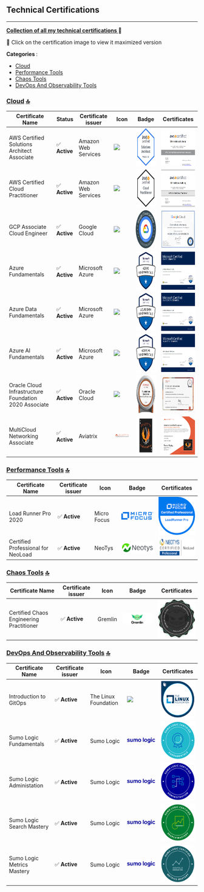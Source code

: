 ## Technical Certifications
---------------------------
<u> <b>Collection of all my technical certifications </b></u> :cowboy_hat_face:

:triangular_flag_on_post: Click on the certification image to view it maximized version


<b> Categories </b>: 

- [Cloud](#cloud-) 
- [Performance Tools](#performance-tools-) 
- [Chaos Tools](#chaos-tools-) 
- [DevOps And Observability Tools](#devops-and-observability-tools-) 


### <u>Cloud</u> [🔝](#Technical-Certifications)
| Certificate Name | Status | Certificate issuer | Icon | Badge |Certificates |
|---|--------|-----------|------|--------|-------|
|AWS Certified Solutions Architect Associate | :white_check_mark: <b> Active</b> |Amazon Web Services  |![](https://img.shields.io/badge/Amazon_AWS-FF9900?style=for-the-badge&logo=amazonaws&logoColor=white)| <img src="https://github.com/dhineshbabu/TechnicalCertifications/blob/main/images/Badge_AWSSAA.png" width="200" height="100">|<img src="https://github.com/dhineshbabu/TechnicalCertifications/blob/main/images/Certification_AWSSAA.png" width="200" height="100"> |
|AWS Certified Cloud Practitioner | :white_check_mark: <b> Active</b>|Amazon Web Services  |![](https://img.shields.io/badge/Amazon_AWS-FF9900?style=for-the-badge&logo=amazonaws&logoColor=white)| <img src="https://github.com/dhineshbabu/TechnicalCertifications/blob/main/images/Badge_AWSCCP.png" width="200" height="100">|<img src="https://github.com/dhineshbabu/TechnicalCertifications/blob/main/images/Certification_AWSCCP.png" width="200" height="100"> |
|GCP Associate Cloud Engineer | :white_check_mark: <b> Active</b>|Google Cloud  |![](https://img.shields.io/badge/Google_Cloud-4285F4?style=for-the-badge&logo=google-cloud&logoColor=white)| <img src="https://github.com/dhineshbabu/TechnicalCertifications/blob/main/images/Badge_GCPACE.png" width="200" height="100">|<img src="https://github.com/dhineshbabu/TechnicalCertifications/blob/main/images/Certification_GCPACE.png" width="200" height="100"> |
| Azure Fundamentals  | :white_check_mark: <b> Active</b>|Microsoft Azure|![](https://img.shields.io/badge/microsoft%20azure-0089D6?style=for-the-badge&logo=microsoft-azure&logoColor=white)| <img src="https://github.com/dhineshbabu/TechnicalCertifications/blob/main/images/Badge_AzureFundamentals.png" width="200" height="100">|<img src="https://github.com/dhineshbabu/TechnicalCertifications/blob/main/images/Certification_AZ900.png" width="200" height="100"> |
| Azure Data Fundamentals | :white_check_mark: <b> Active</b>|Microsoft Azure  |![](https://img.shields.io/badge/microsoft%20azure-0089D6?style=for-the-badge&logo=microsoft-azure&logoColor=white)| <img src="https://github.com/dhineshbabu/TechnicalCertifications/blob/main/images/Badge_AzureDataFundamentals.png" width="200" height="100">|<img src="https://github.com/dhineshbabu/TechnicalCertifications/blob/main/images/Certification_DP900.png" width="200" height="100"> |
| Azure AI Fundamentals | :white_check_mark: <b> Active</b>|Microsoft Azure  |![](https://img.shields.io/badge/microsoft%20azure-0089D6?style=for-the-badge&logo=microsoft-azure&logoColor=white)| <img src="https://github.com/dhineshbabu/TechnicalCertifications/blob/main/images/Badge_AzureAIFundamentals.png" width="200" height="100">|<img src="https://github.com/dhineshbabu/TechnicalCertifications/blob/main/images/Certification_AI900.png" width="200" height="100"> |
|Oracle Cloud Infrastructure Foundation 2020 Associate | :white_check_mark: <b> Active</b>|Oracle Cloud  |![](https://img.shields.io/badge/Oracle-F80000?style=for-the-badge&logo=oracle&logoColor=black)| <img src="https://github.com/dhineshbabu/TechnicalCertifications/blob/main/images/Badge_OCIFA.png" width="200" height="100">|<img src="https://github.com/dhineshbabu/TechnicalCertifications/blob/main/images/Certification_OCIFA.png" width="200" height="100"> |
|MultiCloud Networking Associate | :white_check_mark: <b> Active</b>|Aviatrix  |![](https://github.com/dhineshbabu/TechnicalCertifications/blob/main/images/icon_aviatrix.png)| <img src="https://github.com/dhineshbabu/TechnicalCertifications/blob/main/images/Badge_Aviatrix_MCNA.png" width="200" height="100">|<img src="https://github.com/dhineshbabu/TechnicalCertifications/blob/main/images/Certification_Aviatrix.png" width="200" height="100"> |

### <u>Performance Tools</u> [🔝](#Technical-Certifications)

| Certificate Name | Certificate issuer | Icon | Badge |Certificates |
|---|-------------------|------|--------|-------|
|Load Runner Pro 2020 | :white_check_mark: <b> Active</b>|Micro Focus  |![](https://github.com/dhineshbabu/TechnicalCertifications/blob/main/images/icon_microfocus.png)| <img src="https://github.com/dhineshbabu/TechnicalCertifications/blob/main/images/Badge_LRPro2020.png" width="150" height="100">|<img src="https://github.com/dhineshbabu/TechnicalCertifications/blob/main/images/Certification_LRPro2020.png" width="200" height="100"> |
|Certified Professional for NeoLoad | :white_check_mark: <b> Active</b>|NeoTys  |![](https://github.com/dhineshbabu/TechnicalCertifications/blob/main/images/icon_neotys.png)| <img src="https://github.com/dhineshbabu/TechnicalCertifications/blob/main/images/Badge_Neoloadbadge.png" width="150" height="50">|<img src="https://github.com/dhineshbabu/TechnicalCertifications/blob/main/images/Certification_NeoloadCertification.png" width="200" height="100"> |


### <u>Chaos Tools</u> [🔝](#Technical-Certifications)

| Certificate Name | Certificate issuer | Icon | Badge |Certificates |
|---|-------------------|------|--------|-------|
|Certified Chaos Engineering Practitioner | :white_check_mark: <b> Active</b>|Gremlin  |![](https://github.com/dhineshbabu/TechnicalCertifications/blob/main/images/icon_gremlin.png)| <img src="https://github.com/dhineshbabu/TechnicalCertifications/blob/main/images/Badge_GremlinCCEP.png" width="150" height="100">|<img src="https://github.com/dhineshbabu/TechnicalCertifications/blob/main/images/Certification_Gremlin.png" width="200" height="100"> |

### <u>DevOps And Observability Tools</u> [🔝](#Technical-Certifications)

| Certificate Name | Certificate issuer | Icon | Badge |Certificates |
|---|-------------------|------|--------|-------|
|Introduction to GitOps | :white_check_mark: <b> Active</b>|The Linux Foundation  |![](https://img.shields.io/badge/GitHub-100000?style=for-the-badge&logo=github&logoColor=white)| <img src="https://github.com/dhineshbabu/TechnicalCertifications/blob/main/images/Badge_LFGitOps.png" width="150" height="100">|<img src="https://github.com/dhineshbabu/TechnicalCertifications/blob/main/images/Certification_GitOps.png" width="200" height="100"> |
|Sumo Logic Fundamentals | :white_check_mark: <b> Active</b>|Sumo Logic  |![](https://github.com/dhineshbabu/TechnicalCertifications/blob/main/images/icon_sumologic.png)| <img src="https://github.com/dhineshbabu/TechnicalCertifications/blob/main/images/Badge_SUMOFunda.png" width="150" height="100">|<img src="https://github.com/dhineshbabu/TechnicalCertifications/blob/main/images/Certification_SUMOFunda.png" width="200" height="100"> |
|Sumo Logic Administation | :white_check_mark: <b> Active</b>|Sumo Logic   |![](https://github.com/dhineshbabu/TechnicalCertifications/blob/main/images/icon_sumologic.png)| <img src="https://github.com/dhineshbabu/TechnicalCertifications/blob/main/images/Badge_SUMOAdmin.png" width="150" height="100">|<img src="https://github.com/dhineshbabu/TechnicalCertifications/blob/main/images/Certification_SUMOAdmin.png" width="200" height="100"> |
|Sumo Logic Search Mastery | :white_check_mark: <b> Active</b>|Sumo Logic   |![](https://github.com/dhineshbabu/TechnicalCertifications/blob/main/images/icon_sumologic.png)| <img src="https://github.com/dhineshbabu/TechnicalCertifications/blob/main/images/Badge_SUMOSearchMastery.png" width="150" height="100">|<img src="https://github.com/dhineshbabu/TechnicalCertifications/blob/main/images/Certification_SUMOSearchMastery.png" width="200" height="100"> |
|Sumo Logic Metrics Mastery | :white_check_mark: <b> Active</b>|Sumo Logic   |![](https://github.com/dhineshbabu/TechnicalCertifications/blob/main/images/icon_sumologic.png)| <img src="https://github.com/dhineshbabu/TechnicalCertifications/blob/main/images/Bagde_SUMOMetricsMastery.png" width="150" height="100">|<img src="https://github.com/dhineshbabu/TechnicalCertifications/blob/main/images/Certification_SUMOMetricsMastery.png" width="200" height="100"> |